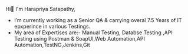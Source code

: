 Hi👋
I'm Harapriya Satapathy,
-  I’m currently working as a Senior QA & carrying overal 7.5 Years of IT epxperince in various Testings.
-  My area of Expertises are:-
   Manual Testing, Databse Testing ,API Testing using Postman & SoapUI,Web Automation,API Automation,TestNG,Jenkins,Git
